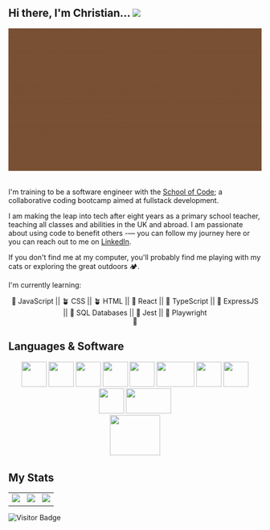 ## Hi there, I'm Christian... <img src="https://media.giphy.com/media/hvRJCLFzcasrR4ia7z/giphy.gif" width="25px"></a>

![](https://github.com/lastcastleofbowser/lastcastleofbowser/blob/main/cw_banner.gif)

##
<!-- <img src="https://user-images.githubusercontent.com/123087687/221354891-28eb9411-16df-453f-8c34-a80b7b90ba49.jpeg" width="271" height="310"> -->

I'm training to be a software engineer with the [School of Code](https://www.schoolofcode.co.uk); a collaborative coding bootcamp aimed at fullstack development.

I am making the leap into tech after eight years as a primary school teacher, teaching all classes and abilities in the UK and abroad. I am passionate about using code to benefit others -— you can follow my journey here or you can reach out to me on [LinkedIn](https://www.linkedin.com/in/christianwillcox/).

If you don't find me at my computer, you'll probably find me playing with my cats or exploring the great outdoors 🏕️.

I'm currently learning:

<div align = "center">
 🌾 JavaScript || 🪴 CSS || 🪴 HTML || 🌿 React || 🌱 TypeScript || 🌱 ExpressJS || 🌱 SQL Databases || 🌱 Jest || 🌱 Playwright
 
<br>
🤟
</div>


## Languages & Software

<div align = "center">
<img src = "https://user-images.githubusercontent.com/123087687/230131452-03351879-78d1-48cd-8086-dec045623bd5.png" width="50" height="50"><!--HTML-->
<img src = "https://user-images.githubusercontent.com/123087687/230131156-f47258e5-a301-4b75-8741-228628028493.png" width="50" height="50"> <!--CSS-->
<img src = "https://user-images.githubusercontent.com/123087687/230131671-46602ef8-d0f0-436b-a95c-797708909281.png" width="50" height="50"><!--JS-->
<img src = "https://user-images.githubusercontent.com/123087687/230130110-c1fbd578-7bb3-4b86-a979-908a9c762cb2.png" width="50" height="50"><!--Jest-->
<img src = "https://user-images.githubusercontent.com/123087687/230130352-f1a5df84-8e5c-4f90-83d2-012400fd777b.png" width="50" height="50"> <!--Playwright-->
 <img src = "https://user-images.githubusercontent.com/123087687/230385207-fb55b675-5978-4a60-aa6d-29ab0d69f3db.png" width="75" height="50"> <!--Figma--> 
  <img src = "https://user-images.githubusercontent.com/123087687/230386768-3c992ef3-2b49-4e58-99e1-daa9dad076d3.png" width="50" height="50"> <!--Node JS -->
 <img src = "https://user-images.githubusercontent.com/123087687/230385932-a0e1a648-300d-4582-ad3c-253873a39990.png" width="50" height="50"> <!--Slack-->
    <img src = "https://user-images.githubusercontent.com/123087687/231821468-8a33c894-7b76-4409-8241-6fe1c887e31f.png" width="50" height="50"> <!--React-->
 <img src = "https://github.com/lastcastleofbowser/lastcastleofbowser/assets/123087687/48591c73-963d-46e3-a9cc-1d97487c7d3b" width="90" height="50"> <!--SQL-->
 <br>
<img src = "https://github.com/lastcastleofbowser/lastcastleofbowser/assets/123087687/f6bd5938-843d-4d54-bcf8-e38547a3b49a" width="100" height="80"> <!--ExpressJS-->



</div>

## My Stats

<table>
 <tr>
<td align=top><img src = "https://github-readme-stats.vercel.app/api/?username=lastcastleofbowser&count_private=true&theme=tokyonight&showicons=true"></td>
<td align=top><img src ="https://github-readme-stats.vercel.app/api/top-langs/?username=lastcastleofbowser&langs_count=5&theme=tokyonight"></td>
 <td align=top><img src ="https://www.codewars.com/users/lastcastleofbowser/badges/large"></td>
</tr>
</table>

![Visitor Badge](https://visitor-badge.laobi.icu/badge?page_id=lastcastleofboswer.lastcastleofbowser)


<!--
**lastcastleofbowser/lastcastleofbowser** is a ✨ _special_ ✨ repository because its `README.md` (this file) appears on your GitHub profile.

Here are some ideas to get you started:

- 🔭 I’m currently working on ...
- 🌱 I’m currently learning ...
- 👯 I’m looking to collaborate on ...
- 🤔 I’m looking for help with ...
- 💬 Ask me about ...
- 📫 How to reach me: ...
- 😄 Pronouns: ...
- ⚡ Fun fact: ...
-->
